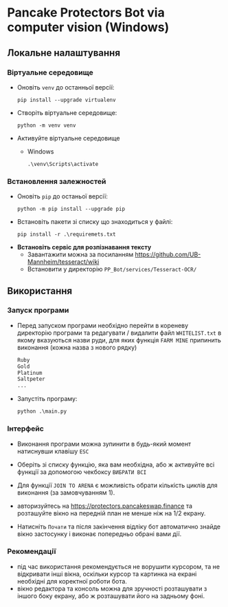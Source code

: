 # Pancake Protectors Bot via computer vision (Windows)
## Локальне налаштування

### **Віртуальне середовище**

* Оновіть `venv` до останньої версії:
    ```
    pip install --upgrade virtualenv
    ```
* Створіть віртуальне середовище:
    ```
    python -m venv venv
    ```

* Активуйте віртуальне середовище
    * Windows
        ```
        .\venv\Scripts\activate
        ```

### **Встановлення залежностей**

* Оновіть `pip` до останьої версії:
    ```
    python -m pip install --upgrade pip
    ```
* Встановіть пакети зі списку що знаходиться у файлі:
    ```
    pip install -r .\requiremets.txt
    ```
* **Встановіть сервіс для розпізнавання тексту**
  - Завантажити можна за посиланням https://github.com/UB-Mannheim/tesseract/wiki
  - Встановити у директорію `PP_Bot/services/Tesseract-OCR/`

## Використання
### **Запуск програми**
* Перед запуском програми необхідно перейти в кореневу директорію програми та редагувати / видалити файл `WHITELIST.txt` в якому вказуються назви руди, для яких функція `FARM MINE` припинить виконання (кожна назва з нового рядку)
    ```txt
    Ruby
    Gold
    Platinum
    Saltpeter
    ...
    ```

* Запустіть програму:
    ```
    python .\main.py
    ```
### **Інтерфейс**
- Виконання програми можна зупинити в будь-який момент натиснувши клавішу `ESC`

- Оберіть зі списку функцію, яка вам необхідна, або ж активуйте всі функції за допомогою чекбоксу `ВИБРАТИ ВСІ`

- Для функції `JOIN TO ARENA` є можливість обрати кількість циклів для виконання (за замовчуванням 1).

- авторизуйтесь на https://protectors.pancakeswap.finance та розташуйте вікно на передній план не менше ніж на 1/2 екрану.

- Натисніть `Почати` та після закінчення відліку бот автоматично знайде вікно застосунку і виконає попередньо обрані вами дії.

### **Рекомендації**
- під час використання рекомендується не ворушити курсором, та не відкривати інші вікна, оскільки курсор та картинка на екрані необхідні для коректної роботи бота.
- вікно редактора та консоль можна для зручності розташувати з іншого боку екрану, або ж розташувати його на задньому фоні.
